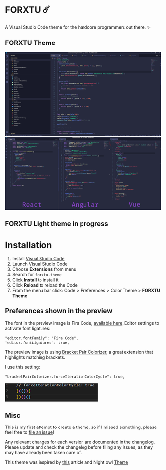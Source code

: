 # FORXTU ☄️

A Visual Studio Code theme for the hardcore programmers out there. ✨

## FORXTU Theme

![FORXTU JavaScript](forxtu-dark.png)
![FORXTU Frameworks](forxtu-dark-frameworks.png)

## FORXTU Light theme in progress

# Installation

1.  Install [Visual Studio Code](https://code.visualstudio.com/)
2.  Launch Visual Studio Code
3.  Choose **Extensions** from menu
4.  Search for `forxtu-theme`
5.  Click **Install** to install it
6.  Click **Reload** to reload the Code
7.  From the menu bar click: Code > Preferences > Color Theme > **FORXTU Theme**

## Preferences shown in the preview

The font in the preview image is Fira Code, [available here](https://github.com/tonsky/FiraCode). Editor settings to activate font ligatures:

```
"editor.fontFamily": "Fira Code",
"editor.fontLigatures": true,
```

The preview image is using [Bracket Pair Colorizer](https://marketplace.visualstudio.com/items?itemName=CoenraadS.bracket-pair-colorizer), a great extension that highlights matching brackets.

I use this setting:

```
"bracketPairColorizer.forceIterationColorCycle": true,
```

![Bracket](bracket.png)

## Misc

This is my first attempt to create a theme, so if I missed something, please feel free to [file an issue](https://github.com/forxtu/forxtu-vscode-theme/issues)!

Any relevant changes for each version are documented in the changelog. Please update and check the changelog before filing any issues, as they may have already been taken care of.

This theme was inspired by [this](https://css-tricks.com/creating-a-vs-code-theme/) article and Night owl [Theme](https://marketplace.visualstudio.com/items?itemName=sdras.night-owl)

